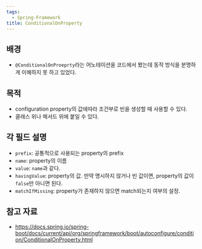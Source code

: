 ```yaml
---
tags:
  - Spring-Framework
title: ConditionalOnProperty
---
```



## 배경

- `@ConditionalOnProeprty`라는 어노테이션을 코드에서 봤는데 동작 방식을 분명하게 이해하지 못 하고 있었다.

## 목적

- configuration property의 값에따라 조건부로 빈을 생성할 때 사용할 수 있다.
- 클래스 위나 메서드 위에 붙일 수 있다.

## 각 필드 설명

- `prefix`: 공통적으로 사용되는 property의 prefix
- `name`: property의 이름
- `value`: `name`과 같다.
- `havingValue`: property의 값. 만약 명시하지 않거나 빈 값이면, property의 값이 `false`만 아니면 된다.
- `matchIfMissing`: property가 존재하지 않으면 match되는지 여부의 설정.

## 참고 자료

- https://docs.spring.io/spring-boot/docs/current/api/org/springframework/boot/autoconfigure/condition/ConditionalOnProperty.html
